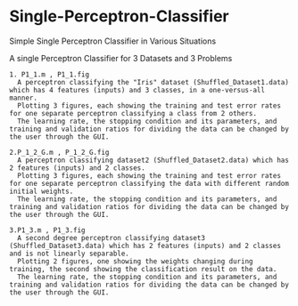 # Single-Perceptron-Classifier
Simple Single Perceptron Classifier in Various Situations

A single Perceptron Classifier for 3 Datasets and 3 Problems

	1. P1_1.m , P1_1.fig 
	  A perceptron classifying the "Iris" dataset (Shuffled_Dataset1.data) which has 4 features (inputs) and 3 classes, in a one-versus-all manner.
	  Plotting 3 figures, each showing the training and test error rates for one separate perceptron classifying a class from 2 others.
	  The learning rate, the stopping condition and its parameters, and training and validation ratios for dividing the data can be changed by the user through the GUI.
	
	2.P_1_2_G.m , P_1_2_G.fig
	  A perceptron classifying dataset2 (Shuffled_Dataset2.data) which has 2 features (inputs) and 2 classes.
	  Plotting 3 figures, each showing the training and test error rates for one separate perceptron classifying the data with different random initial weights.
	  The learning rate, the stopping condition and its parameters, and training and validation ratios for dividing the data can be changed by the user through the GUI.
	
	3.P1_3.m , P1_3.fig
	  A second degree perceptron classifying dataset3 (Shuffled_Dataset3.data) which has 2 features (inputs) and 2 classes and is not linearly separable.
	  Plotting 2 figures, one showing the weights changing during training, the second showing the classification result on the data.
	  The learning rate, the stopping condition and its parameters, and training and validation ratios for dividing the data can be changed by the user through the GUI.

